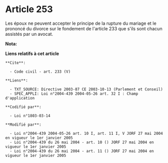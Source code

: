 # Article 253

Les époux ne peuvent accepter le principe de la rupture du mariage et le prononcé du divorce sur le fondement de l'article
233 que s'ils sont chacun assistés par un avocat.

**Nota:**



**Liens relatifs à cet article**

	**Cite**:

	  - Code civil - art. 233 (V)

	**Liens**:

	  - TXT_SOURCE: Directive 2003-87 CE 2003-10-13 (Parlement et Conseil)
	  - SPEC_APPLI: Loi n°2004-439 2004-05-26 art. 32 I : Champ d'application

	**Codifié par**:

	  - Loi n°1803-03-14

	**Modifié par**:

	  - Loi n°2004-439 2004-05-26 art. 10 I, art. 11 I, V JORF 27 mai 2004 en vigueur le 1er janvier 2005
	  - Loi n°2004-439 du 26 mai 2004 - art. 10 () JORF 27 mai 2004 en vigueur le 1er janvier 2005
	  - Loi n°2004-439 du 26 mai 2004 - art. 11 () JORF 27 mai 2004 en vigueur le 1er janvier 2005
